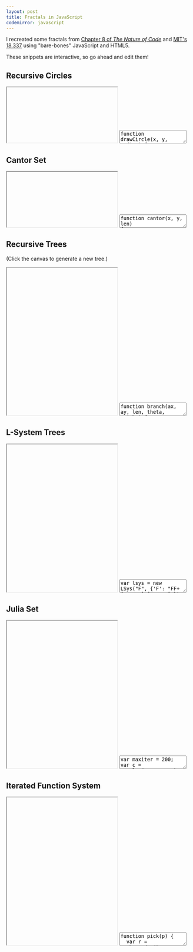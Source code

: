 ```yaml
---
layout: post
title: Fractals in JavaScript
codemirror: javascript
---
```


<script>
var live_snippets = [];
</script>

<textarea id="snippet-header" style="display:none;">
&lt;html&gt;
&lt;head&gt;
&lt;style&gt;
  * { margin: 0; padding: 0; overflow: hidden;}
  #canvas { display: block; }
&lt;/style&gt;
&lt;/head&gt;
&lt;body&gt;
&lt;canvas id="canvas"&gt;&lt;/canvas&gt;
&lt;script&gt;
window.onload = function() {
  var canvas = document.getElementById("canvas");
  var ctx = canvas.getContext("2d");
  var W = window.innerWidth, H = window.innerHeight;
  canvas.width = W; canvas.height = H;
</textarea>

<textarea id="snippet-footer" style="display:none;">
}
&lt;/script&gt;
&lt;/body&gt;
&lt;/html&gt;
</textarea>

I recreated some fractals from
[Chapter 8 of _The Nature of Code_](http://natureofcode.com/book/chapter-8-fractals/)
and [MIT's 18.337](http://nbviewer.ipython.org/url/beowulf.csail.mit.edu/18.337/fractals.ipynb)
using "bare-bones" JavaScript and HTML5.

These snippets are interactive, so go ahead and edit them!

## Recursive Circles

<iframe class="viewcode" id="viewcode-recursive-circles"></iframe>
<textarea class="live" id="code-recursive-circles" name="code-recursive-circles">
function drawCircle(x, y, radius) {
  ctx.strokeStyle = "black";
  ctx.beginPath();
  ctx.moveTo(x+radius, y);
  ctx.arc(x, y, radius, 0, 2*Math.PI, false);
  ctx.lineWidth = 1;
  ctx.stroke();
  if (radius &gt; 50) {
    drawCircle(x + radius/2, y, radius/2);
    drawCircle(x - radius/2, y, radius/2);
    drawCircle(x, y + radius/2, radius/2);
    drawCircle(x, y - radius/2, radius/2);
  }
}
drawCircle(W/2, H/2, W);
</textarea>

<script>
live_snippets.push('code-recursive-circles');
</script>

## Cantor Set

<iframe class="viewcode" id="viewcode-cantor-set" height="150"></iframe>

<textarea class="live" id="code-cantor-set" name="code-cantor-set">
function cantor(x, y, len)
{
  if (len &gt;= 1) {
    ctx.strokeStyle = "black";
    ctx.beginPath();
    ctx.moveTo(x, y);
    ctx.lineTo(x+len, y);
    ctx.lineWidth = 5;
    ctx.stroke();
    y += 20;
    cantor(x, y, len/3);
    cantor(x+len*2/3, y, len/3);
  }
}
cantor(10, 10, W-20);
</textarea>

<script>
live_snippets.push('code-cantor-set');
</script>

## Recursive Trees

(Click the canvas to generate a new tree.)

<iframe class="viewcode" id="viewcode-recursive-trees" height="400"></iframe>

<textarea class="live" id="code-recursive-trees" name="code-recursive-trees">
function branch(ax, ay, len, theta, weight) {
  var bx = ax+len*Math.cos(theta);
  var by = ay-len*Math.sin(theta);
  ctx.strokeStyle = len&gt;30 ? 'saddlebrown' : 'green';
  ctx.lineWidth = weight;
  ctx.beginPath();
  ctx.moveTo(ax, ay);
  ctx.lineTo(bx, by);
  ctx.stroke();
  if (len &gt; 5) {
    var n = 2+Math.round(Math.random()*3);
    for (var i = 0; n &gt; i; i++) {
      var delta = -Math.PI/2 + Math.random()*Math.PI;
      branch(bx, by, len*0.66, theta+delta, weight*0.5);
    }
  }
}
function init() {
  ctx.fillStyle = 'white';
  ctx.fillRect(0, 0, W, H);
  branch(W/2, H, H/3, Math.PI/2, 20);
}
init();
canvas.addEventListener('click', init);
</textarea>

<script>
live_snippets.push('code-recursive-trees');
</script>

## L-System Trees

<iframe class="viewcode" id="viewcode-lsys" height="400"></iframe>

<textarea class="live" id="code-lsys" name="code-lsys">
var lsys = new LSys("F", {'F': "FF+[+F-F-F]-[-F+F+F]"});
function Turtle(len, theta) {
  this.len = len;
  this.theta = theta;
  this.reset();
  return this;
}
Turtle.prototype.reset = function() {
  this.angle = Math.PI/2;
  this.p = {'x': W/2, 'y': H};
  this.stack = [];
};
Turtle.prototype.next = function() {
  return {'x': this.p.x+this.len*Math.cos(this.angle),
          'y': this.p.y-this.len*Math.sin(this.angle)};
};
Turtle.prototype.go = function() {
  var nextP = this.next();
  ctx.strokeStyle = 'black';
  ctx.beginPath();
  ctx.moveTo(this.p.x, this.p.y);
  ctx.lineTo(nextP.x, nextP.y);
  ctx.stroke();
  this.p = nextP;
};
Turtle.prototype.move = function() {
  this.p = this.next();
};
Turtle.prototype.turnLeft = function() {
  this.angle += this.theta;
};
Turtle.prototype.turnRight = function() {
  this.angle -= this.theta;
};
Turtle.prototype.push = function() {
  this.stack.push({'p': this.p, 'angle': this.angle});
};
Turtle.prototype.pop = function() {
  var s = this.stack.pop();
  this.p = s.p;
  this.angle = s.angle;
};
function LSys(axiom, rules) {
  this.sentence = axiom;
  this.rules = rules;
  return this;
}
LSys.prototype.generate = function() {
  var next = [];
  for (var i=0; this.sentence.length > i; i++) {
    var c = this.sentence[i];
    var r = this.rules[c];
    if (r) {
      next.push(r);
    } else {
      next.push(c);
    }
  }
  this.sentence = next.join("");
};
LSys.prototype.draw = function(t) {
  ctx.fillStyle = 'white';
  ctx.fillRect(0, 0, W, H);
  t.reset();
  for (var i=0; this.sentence.length > i; i++) {
    var c = this.sentence[i];
    this.interpret(c, t);
  }
};
LSys.prototype.interpret = function(c, t) {
       if (c == 'F') t.go();
  else if (c == 'G') t.move();
  else if (c == '+') t.turnRight();
  else if (c == '-') t.turnLeft();
  else if (c == '[') t.push();
  else if (c == ']') t.pop();
};
var t = new Turtle(H/4, 25*Math.PI/180);
for (var i=0; 4 > i; i++) {
  lsys.generate();
  t.len *= 0.5;
}
lsys.draw(t);
</textarea>

<script>
live_snippets.push('code-lsys');
</script>

## Julia Set

<iframe class="viewcode" id="viewcode-julia" height="400"></iframe>

<textarea class="live" id="code-julia" name="code-julia">
var maxiter = 200;
var c = complex(-0.06,0.67);
function julia(z, c) {
  for (var i=0; i<maxiter; i++) {
    if (abs2(z) > 4) return i;
    z = add(mul(z, z), c);
  }
  return maxiter;
}
var iL = -1;
var iH = 1;
var rL = -1.5;
var rH = 1.5;
for (var ci=0; ci<H; ci++) {
  for (var cr=0; cr<W; cr++) {
    var r = rL+cr*(rH-rL)/W;
    var i = iL+ci*(iH-iL)/H;
    var j = julia(complex(r, i), c);
    fill(cr, H-ci, j);
  }
}
function fill(x, y, i) {
  ctx.fillStyle = gradient(i);
  ctx.fillRect(x, y, 1, 1);
}
function gradient(i) {
  var g;
  if (i < maxiter/2) {
    g = 255-Math.round(i*255*2/maxiter);
    return 'rgb('+g+',255,'+g+')';
  } else if (i > maxiter/2) {
    g = 255-Math.round((i-maxiter/2)*255*2/maxiter);
    return 'rgb('+g+','+g+','+g+')';
  } else {
    return 'white';
  }
}
function complex(r, i) {
  return {'r':r, 'i':i};
}
function abs2(z) {
  return z.r*z.r + z.i * z.i;
}
function mul(z1, z2) {
  return complex(z1.r*z2.r - z1.i*z2.i, z1.r*z2.i + z2.r*z1.i);
}
function add(z1, z2) {
  return complex(z1.r+z2.r, z1.i+z2.i);
}
</textarea>

<script>
live_snippets.push('code-julia');
</script>

## Iterated Function System

<iframe class="viewcode" id="viewcode-ifs" height="400"></iframe>

<textarea class="live" id="code-ifs" name="code-ifs">
function pick(p) {
  var r = Math.random();
  for (var i=0; i<p.length; i++) {
    if (r < p[i]) return i;
  }
  return p.length-1;
}
// the iterated function system (IFS) "code" for Barnsley's fern.
// consists of four matrices and a probability for each.
var fern_M = [[[ 0,     0,    0],[ 0,    0.16, 0   ],[0, 0, 1]],
              [[ 0.85,  0.04, 0],[-0.04, 0.85, 1.6 ],[0, 0, 1]],
              [[ 0.2,  -0.26, 0],[ 0.23, 0.22, 1.6 ],[0, 0, 1]],
              [[-0.15,  0.28, 0],[ 0.26, 0.24, 0.44],[0, 0, 1]]];
var fern_P = cumsum([0.01, 0.85, 0.07, 0.07]);
function ifs(M, p, niter) {
  var pt = [0.5,0.5,1]; // start at an arbitrary point
  for (var i = 1; i<niter+10; i++) {
    pt = mul(M[pick(p)],pt);
    if (i > 10) { // wait 10 iterations to make sure we approach the attractor
      point((pt[0]+4)/14,1-pt[1]/10.2);
    }
  }
}
ctx.fillStyle = 'black';
function point(x, y) {
  ctx.fillRect(x*W, y*H, 1, 1);
}
ifs(fern_M, fern_P, 16000);
function cumsum(a) {
  var r = [];
  var s = 0;
  for (var i=0; i<a.length; i++) {
    s += a[i];
    r.push(s);
  }
  return r;
}
function mul(m, p) {
  var r = [];
  for (var j=0; j<m.length; j++) {
    var s = 0;
    for (var i=0; i<p.length; i++) {
      s += p[i]*m[j][i];
    }
    r.push(s);
  }
  return r;
}
</textarea>

<script>
live_snippets.push('code-ifs');
</script>

<script>
window.onload = function() {
  for (var i=0; i<live_snippets.length; i++) {
    (function(snippet) {
    var delay;
    var editor = CodeMirror.fromTextArea(document.getElementById(snippet), {
    mode: 'javascript',
    tabMode: 'indent',
    viewportMargin: Infinity,
    gutters: ["CodeMirror-lint-markers"],
    lint: true
    });
    editor.on('change', function() {
      clearTimeout(delay);
      delay = setTimeout(updatePreview, 300);
    });
    var header = document.getElementById('snippet-header');
    var footer = document.getElementById('snippet-footer');
    function updatePreview() {
      if (editor.getAllMarks().length>0) return;
      var previewFrame = document.getElementById('view'+snippet);
      var preview =  previewFrame.contentDocument ||  previewFrame.contentWindow.document;
      preview.open();
      preview.write(header.value+editor.getValue()+footer.value);
      preview.close();
    }
    setTimeout(updatePreview, 300);
   })(live_snippets[i]);
 }
}
</script>
